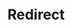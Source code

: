﻿---
layout: src/layouts/Redirect.astro
title: Redirect
redirect: https://yamldoc.liuyan.wang/docs/administration/managing-infrastructure/lost-master-key
pubDate:  2023-01-01
navSearch: false
navSitemap: false
navMenu: false
---
